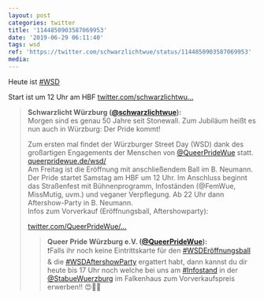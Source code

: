 ```yaml
---
layout: post
categories: twitter
title: '1144850903587069953'
date: '2019-06-29 06:11:40'
tags: wsd
ref: 'https://twitter.com/schwarzlichtwue/status/1144850903587069953'
media:
---
```

Heute ist [#WSD](/t/wsd) 

Start ist um 12 Uhr am HBF [twitter.com/schwarzlichtwu…](https://twitter.com/schwarzlichtwue/status/1143935071818321921) 
> <b>Schwarzlicht Würzburg ([@schwarzlichtwue](https://twitter.com/schwarzlichtwue)):</b>  
>Morgen sind es genau 50 Jahre seit Stonewall. Zum Jubiläum heißt es nun auch in Würzburg: Der Pride kommt!  
>  
>Zum ersten mal findet der Würzburger Street Day (WSD) dank des großartigen Engagements der Menschen von [@QueerPrideWue](https://twitter.com/QueerPrideWue) statt. [queerpridewue.de/wsd/](http://queerpridewue.de/wsd/)   
>Am Freitag ist die Eröffnung mit anschließendem Ball im B. Neumann. Der Pride startet Samstag am HBF um 12 Uhr. Im Anschluss beginnt das Straßenfest mit Bühnenprogramm, Infoständen (@FemWue, MissMutig, uvm.) und veganer Verpflegung. Ab 22 Uhr dann Aftershow-Party in B. Neumann.   
>Infos zum Vorverkauf (Eröffnungsball, Aftershowparty):  
>  
>[twitter.com/QueerPrideWue/…](https://twitter.com/QueerPrideWue/status/1144197322370420736?s=19)   
>> <b>Queer Pride Würzburg e.V. ([@QueerPrideWue](https://twitter.com/QueerPrideWue)):</b>    
>>❗Falls ihr noch keine Eintrittskarte für den [#WSDEröffnungsball](/t/wsderöffnungsball) &amp; die [#WSDAftershowParty](/t/wsdaftershowparty) ergattert habt, dann kannst du dir heute bis 17 Uhr noch welche bei uns am [#Infostand](/t/infostand) in der [@StabueWuerzburg](https://twitter.com/StabueWuerzburg)  im Falkenhaus zum Vorverkaufspreis erwerben!! 😍🏳‍🌈      
>  
>  


